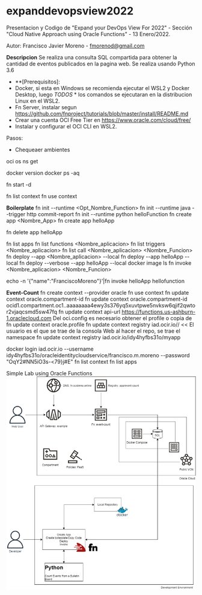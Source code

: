# expanddevopsview2022
Presentacion y Codigo de "Expand your DevOps View For 2022"  - Sección "Cloud Native Approach using Oracle Functions" - 13 Enero/2022.

Autor: Francisco Javier Moreno - fmorenod@gmail.com

**Descripcion**
Se realiza una consulta SQL compartida para obtener la cantidad de eventos publicados en la pagina web.
Se realiza usando Python 3.6 

- **[Prerequisitos]: 
- Docker, si esta en Windows se recomienda ejecutar el WSL2 y Docker Desktop, luego *TODOS* * los comandos se ejecutaran en la distribucion Linux en el WSL2.
- Fn Server, instalar segun https://github.com/fnproject/tutorials/blob/master/install/README.md
- Crear una cuenta OCI Free Tier en https://www.oracle.com/cloud/free/
- Instalar y configurar el OCI CLI en WSL2.

Pasos:
- Chequeaer ambientes

oci os ns get

docker version
docker ps -aq

fn start -d

fn list context
fn use context

**Boilerplate**
fn init --runtime <language> <Opt_Nombre_Function>
fn init --runtime java --trigger http commit-report
fn init --runtime python helloFunction
fn create app <Nombre_App>
fn create app helloApp

fn delete app helloApp

fn list apps
fn list functions <Nombre_aplicacion> 
fn list triggers <Nombre_aplicacion>
fn list call <Nombre_aplicacion> <Nombre_Funcion> 
fn deploy --app <Nombre_aplicacion> --local
fn deploy --app helloApp --local
fn deploy --verbose --app helloApp --local
docker image ls
fn invoke <Nombre_aplicacion> <Nombre_Funcion> 

echo -n '{"name":"FranciscoMoreno"}'|fn invoke helloApp hellofunction

**Event-Count**
fn create context <nombreContexto> --provider oracle
fn use context <nombreContexto>
fn update context oracle.compartment-id <compartment>
fn update context oracle.compartment-id ocid1.compartment.oc1..aaaaaaaa4ewy3s376yq5xuvtpwe5nvksw6qjif2qwtor2vjaqcsmd5sw47fq
fn update context api-url https://functions.us-ashburn-1.oraclecloud.com
Del oci.config es necesario obtener el profile o copia de 
fn update context oracle.profile <profile>
fn update context registry iad.ocir.io/<usuario>/<nombreRepo> << El usuario es el que se trae de la consola Web al hacer el repo, se trae el namespace
fn update context registry iad.ocir.io/idy4hyfbs31o/myapp

docker login iad.ocir.io --username idy4hyfbs31o/oracleidentitycloudservice/francisco.m.moreno --password "OqY2#NN5iO3s-<79}j#E"
fn list context
fn list apps


Simple Lab using Oracle Functions
![Lab](../docs/Lab.png)
